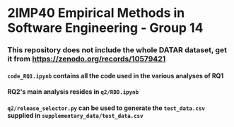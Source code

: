 # 2IMP40 Empirical Methods in Software Engineering - Group 14

### This repository does not include the whole DATAR dataset, get it from https://zenodo.org/records/10579421

#### `code_RQ1.ipynb` contains all the code used in the various analyses of RQ1

#### RQ2's main analysis resides in `q2/RDD.ipynb`
#### `q2/release_selector.py` can be used to generate the `test_data.csv` supplied in `supplementary_data/test_data.csv`
